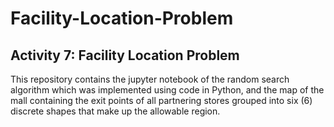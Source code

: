 # Facility-Location-Problem
## Activity 7: Facility Location Problem
This repository contains the jupyter notebook of the random search algorithm which was implemented using code in Python, and the map of the mall containing the exit points of all partnering stores grouped into six (6) discrete shapes that make up the allowable region.
